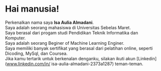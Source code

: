 # Hai manusia!
Perkenalkan nama saya **Isa Aulia Almadani**.<br>
Saya adalah seorang mahasiswa di Universitas Sebelas Maret.<br>
Saya berasal dari progam studi Pendidikan Teknik Informatika dan Komputer.<br>
Saya adalah seorang Beginer of Machine Learning Enginer.<br>
Saya memiliki banyak sertifikat yang berasal dari pelatihan online, seperti Dicoding, MySql, dan Coursea.<br>
Jika kamu tertarik untuk berkenalan denganku, silakan ikuti akun [Linkedin] (www.linkedin.com/in/
isa-aulia-almadani-2373a1287) teman-teman.


